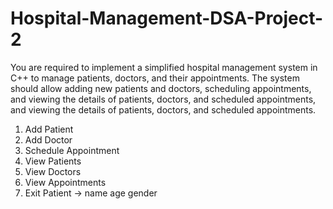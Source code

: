 # Hospital-Management-DSA-Project-2
You are required to implement a simplified hospital management system in C++ to manage patients, doctors, and their appointments. The system should allow adding new patients and doctors, scheduling appointments, and viewing the details of patients, doctors, and scheduled appointments, and viewing the details of patients, doctors, and scheduled appointments.
1. Add Patient
2. Add Doctor
3. Schedule Appointment
4. View Patients
5. View Doctors
6. View Appointments
0. Exit
Patient -> name age gender
